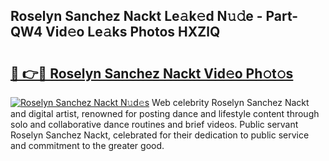 ## Roselyn Sanchez Nackt Le𝚊k𝚎d N𝚞𝚍e - Part-QW4 Vid𝚎o Le𝚊ks Photos HXZlQ

# <h2><a href="http://fb5kqk.evod.top/?m=Roselyn+Sanchez+Nackt">🔗 👉🔴 Roselyn Sanchez Nackt Vid𝚎o Ph𝚘t𝚘s</a></h2>

[![Roselyn Sanchez Nackt N𝚞d𝚎s](https://i.imgur.com/8V9OHl7.gif)](http://fb5kqk.evod.top/?m=Roselyn+Sanchez+Nackt)
Web celebrity Roselyn Sanchez Nackt and digital artist, renowned for posting dance and lifestyle content through solo and collaborative dance routines and brief videos. Public servant Roselyn Sanchez Nackt, celebrated for their dedication to public service and commitment to the greater good. 
